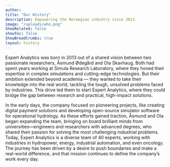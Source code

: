 ```yaml
---
author: 
title: "Our History"
description: Empowering the Norwegian industry since 2013.
image: "/uploads/who.png"
ShowRelated: false
showToc: false
ShowBreadCrumbs: true
layout: history
---
```


Expert Analytics was born in 2013 out of a shared vision between two passionate researchers, 
Åsmund Ødegård and Ola Skavhaug.
Both had spent years working at Simula Research Laboratory, where they honed their expertise in complex 
simulations and cutting-edge technologies.
But their ambition extended beyond academia — they wanted to take their knowledge into the real world, tackling the tough,
unsolved problems faced by industries.
This drive led them to start Expert Analytics, where they could bridge the gap between 
research and practical, high-impact solutions.

In the early days, the company focused on pioneering projects, like creating digital payment solutions and
developing open-source simulator software for operational hydrology.
As these efforts gained traction, Åsmund and Ola began expanding the team,
bringing on board brilliant minds from universities—engineers and researchers with advanced degrees,
who shared their passion for solving the most challenging industrial problems.
Today, Expert Analytics is a diverse team of 40 experts, working with industries in hydropower,
energy, industrial automation, and even oncology.
The journey has been driven by a desire to push boundaries and make a real-world difference,
and that mission continues to define the company’s work every day.
